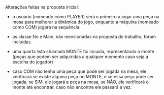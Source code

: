 Alterações feitas na proposta inicial:

- o usuário (nomeado como PLAYER) será o primeiro a jogar uma peça na mesa para melhorar a dinâmica do jogo, enquanto a máquina (nomeado como COM) jogará na sequência.
  
- as classe No e Main, não mensionadas na proposta do trabalho, foram incluídas.
  
- uma quarta lista chamada MONTE foi incuída, representando o monte (peças que podem ser adquiridas a qualquer momento caso seja a escolha do jogador)
  
- caso COM não tenha uma peça que pode ser jogada na mesa, ele verificará se existe alguma peça no MONTE, e se essa peça pode ser jogada,
  se SIM, ele jogará a peça na mesa, se NÃO, ele verificará o monte até encontrar, caso não encontre ele passará a vez.
